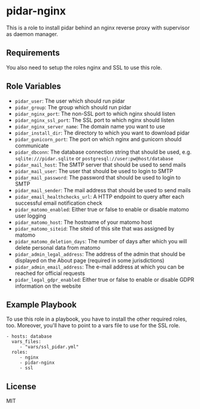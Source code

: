 pidar-nginx
===========

This is a role to install pidar behind an nginx reverse proxy
with supervisor as daemon manager.

Requirements
------------

You also need to setup the roles nginx and SSL to use this role.

Role Variables
--------------

- `pidar_user`: The user which should run pidar
- `pidar_group`: The group which should run pidar
- `pidar_nginx_port`: The non-SSL port to which nginx should listen
- `pidar_nginx_ssl_port`: The SSL port to which nginx should listen
- `pidar_nginx_server_name`: The domain name you want to use
- `pidar_install_dir`: The directory to which you want to download pidar
- `pidar_gunicorn_port`: The port on which nginx and gunicorn should
  communicate
- `pidar_dbconn`: The database connection string that should be used, e.g.
  `sqlite:///pidar.sqlite` or `postgresql://user:pw@host/database`
- `pidar_mail_host`: The SMTP server that should be used to send mails
- `pidar_mail_user`: The user that should be used to login to SMTP
- `pidar_mail_password`: The password that should be used to login to SMTP
- `pidar_mail_sender`: The mail address that should be used to send mails
- `pidar_email_healthchecks_url`: A HTTP endpoint to query after each
  successful email notification check
- `pidar_matomo_enabled`: Either true or false to enable or disable matomo
  user logging
- `pidar_matomo_host`: The hostname of your matomo host
- `pidar_matomo_siteid`: The siteid of this site that was assigned by matomo
- `pidar_matomo_deletion_days`: The number of days after which you will delete
  personal data from matomo
- `pidar_admin_legal_address`: The address of the admin that should be
  displayed on the About page (required in some jurisdictions)
- `pidar_admin_email_address`: The e-mail address at which you can be reached
  for official requests
- `pidar_legal_gdpr_enabled`: Either true or false to enable or disable GDPR
  information on the website

Example Playbook
----------------

To use this role in a playbook, you have to install the other required roles,
too. Moreover, you'll have to point to a vars file to use for the SSL role.

    - hosts: database
      vars_files:
         - "vars/ssl_pidar.yml"
      roles:
         - nginx
         - pidar-nginx
         - ssl

License
-------

MIT
